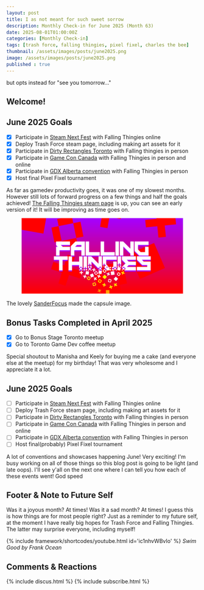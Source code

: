 ```yaml
---
layout: post
title: I as not meant for such sweet sorrow
description: Monthly Check-in for June 2025 (Month 63)
date: 2025-08-01T01:00:00Z
categories: [Monthly Check-in]
tags: [trash force, falling thingies, pixel fixel, charles the bee]
thumbnail: /assets/images/posts/june2025.png
image: /assets/images/posts/june2025.png
published : true
---
```

but opts instead for "see you tomorrow..."


## Welcome!


## June 2025 Goals 
  - [x] Participate in [Steam Next Fest](https://store.steampowered.com/sale/nextfest) with Falling Thingies online
  - [x] Deploy Trash Force steam page, including making art assets for it
  - [x] Participate in [Dirty Rectangles Toronto](https://www.dirty-rectangles.com/) with Falling thingies in person
  - [x] Participate in [Game Con Canada](https://gameconcanada.com/) with Falling Thingies in person and online
  - [x] Participate in [GDX Alberta convention](https://www.interactiveartsalberta.org/) with Falling Thingies in person
  - [x] Host final Pixel Fixel tournament

  As far as gamedev productivity goes, it was one of my slowest months. However still lots of forward progress on a few things and half the goals achieved! [The Falling Thingies steam page](https://store.steampowered.com/app/3625530/Falling_Thingies/) is up, you can see an early version of it! It will be improving as time goes on.

  <figure style="text-align: center;">
  <img src="/assets/images/posts/falling thingies.png" alt="Falling Thingies Steam Logo">
  </figure> 

  The lovely [SanderFocus](https://x.com/SanderFocus) made the capsule image.

## Bonus Tasks Completed in April 2025
  - [x] Go to Bonus Stage Toronto meetup
  - [x] Go to Toronto Game Dev coffee meetup

  Special shoutout to Manisha and Keely for buying me a cake (and everyone else at the meetup) for my birthday! That was very wholesome and I appreciate it a lot.
 

 
## June 2025 Goals 
  - [ ] Participate in [Steam Next Fest](https://store.steampowered.com/sale/nextfest) with Falling Thingies online
  - [ ] Deploy Trash Force steam page, including making art assets for it
  - [ ] Participate in [Dirty Rectangles Toronto](https://www.dirty-rectangles.com/) with Falling thingies in person
  - [ ] Participate in [Game Con Canada](https://gameconcanada.com/) with Falling Thingies in person and online
  - [ ] Participate in [GDX Alberta convention](https://www.interactiveartsalberta.org/) with Falling Thingies in person
  - [ ] Host final(probably) Pixel Fixel tournament

  A lot of conventions and showcases happening June! Very exciting! I'm busy working on all of those things so this blog post is going to be light (and late oops). I'll see y'all on the next one where I can tell you how each of these events went! God speed


## Footer & Note to Future Self
Was it a joyous month? At times! Was it a sad month? At times! I guess this is how things are for most people right? Just as a reminder to my future self, at the moment I have really big hopes for Trash Force and Falling Thingies. The latter may surprise everyone, including myself!

{% include framework/shortcodes/youtube.html id='ic1nhvWBvIo' %}
_Swim Good by Frank Ocean_

## Comments & Reactions

{% include discus.html %}
{% include subscribe.html %}